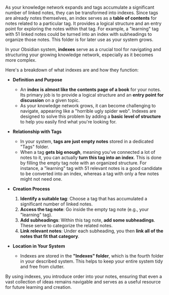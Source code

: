  As your knowledge network expands and tags accumulate a significant number of linked notes, they can be transformed into indexes. Since tags are already notes themselves, an index serves as a **table of contents** for notes related to a particular tag. It provides a logical structure and an entry point for exploring the notes within that tag. For example, a "learning" tag with 51 linked notes could be turned into an index with subheadings to organize those notes. This folder is for later use as your system grows.

In your Obsidian system, **indexes** serve as a crucial tool for navigating and structuring your growing knowledge network, especially as it becomes more complex.

Here's a breakdown of what indexes are and how they function:
- **Definition and Purpose**
    - An **index is almost like the contents page of a book** for your notes. Its primary job is to provide a logical structure and an **entry point for discussion** on a given topic.
    - As your knowledge network grows, it can become challenging to navigate, appearing like a "horrible ugly spider web". Indexes are designed to solve this problem by adding a **basic level of structure** to help you easily find what you're looking for.
- **Relationship with Tags**
    
    - In your system, **tags are just empty notes** stored in a dedicated "Tags" folder.
    - When a tag **gets big enough**, meaning you've connected a lot of notes to it, you can actually **turn this tag into an index**. This is done by filling the empty tag note with an organized structure. For instance, a "learning" tag with 51 relevant notes is a good candidate to be converted into an index, whereas a tag with only a few notes might not need one.
- **Creation Process**
    
    1. **Identify a suitable tag**: Choose a tag that has accumulated a significant number of linked notes.
    2. **Access the tag note**: Go inside the empty tag note (e.g., your "learning" tag).
    3. **Add subheadings**: Within this tag note, **add some subheadings**. These serve to categorize the related notes.
    4. **Link relevant notes**: Under each subheading, you then **link all of the notes that fit that category**.
- **Location in Your System**
    
    - Indexes are stored in the **"Indexes" folder**, which is the fourth folder in your described system. This helps to keep your entire system tidy and free from clutter.

By using indexes, you introduce order into your notes, ensuring that even a vast collection of ideas remains navigable and serves as a useful resource for future learning and creation.